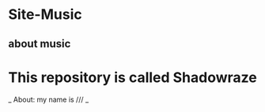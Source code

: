 # Site-Music
## about music 
**This repository is called Shadowraze**
===
_ About: my name is /// _
